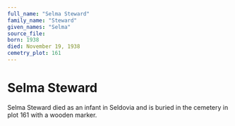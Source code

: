 ```yaml
---
full_name: "Selma Steward"
family_name: "Steward"
given_names: "Selma"
source_file:
born: 1938
died: November 19, 1938
cemetry_plot: 161
---
```

# Selma Steward

Selma Steward died as an infant in Seldovia and is buried in the cemetery in plot 161 with a wooden marker.
